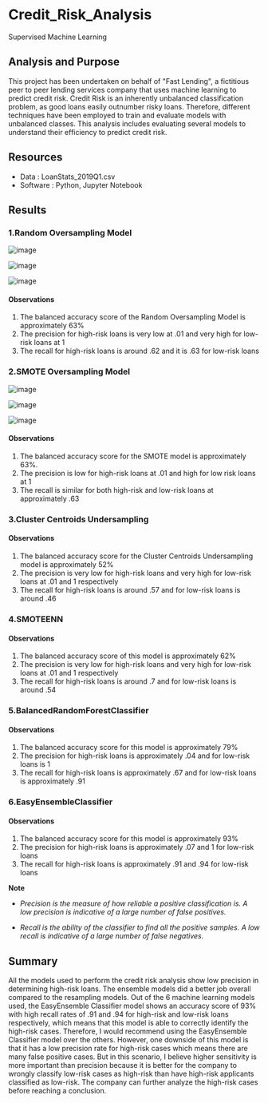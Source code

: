 # Credit_Risk_Analysis
Supervised Machine Learning

## Analysis and Purpose
This project has been undertaken on behalf of "Fast Lending", a fictitious peer to peer lending services company that uses machine learning to predict credit risk. Credit Risk is an inherently unbalanced classification problem, as good loans easily outnumber risky loans. Therefore, different techniques have been employed to train and evaluate models with unbalanced classes. This analysis includes evaluating several models to understand their efficiency to predict credit risk.

## Resources
- Data : LoanStats_2019Q1.csv
- Software : Python, Jupyter Notebook

## Results

### 1.Random Oversampling Model

![image](https://user-images.githubusercontent.com/102105537/183309787-581277c4-a6cf-413f-8f1b-c74da5b2a750.png)

![image](https://user-images.githubusercontent.com/102105537/183309747-cf389f03-1af3-4e32-9846-eb4e3a6cb8f2.png)

![image](https://user-images.githubusercontent.com/102105537/183309818-65c2d5b4-7bbd-499a-b0b7-df996527643b.png)

#### Observations

1. The balanced accuracy score of the Random Oversampling Model is approximately 63%
2. The precision for high-risk loans is very low at .01 and very high for low-risk loans at 1
3. The recall for high-risk loans is around .62 and it is  .63 for low-risk loans


 ### 2.SMOTE Oversampling Model
 
 ![image](https://user-images.githubusercontent.com/102105537/183309903-9781167a-3bf7-43c9-b1e7-412b02436273.png)
 
 ![image](https://user-images.githubusercontent.com/102105537/183309919-60c17276-0019-4381-8880-d446dd4b2943.png)
 
 ![image](https://user-images.githubusercontent.com/102105537/183309936-137c1920-9ccb-41f0-b5ad-373801352106.png)
 
 #### Observations
 
 1. The balanced accuracy score for the SMOTE model is approximately 63%.
 2. The precision is low for high-risk loans at .01 and high for low risk loans at 1
 3. The recall is similar for both high-risk and low-risk loans at approximately .63

### 3.Cluster Centroids Undersampling 

#### Observations

1. The balanced accuracy score for the Cluster Centroids Undersampling model is approximately 52%
2. The precision is very low for high-risk loans and very high for low-risk loans at .01 and 1 respectively
3. The recall for high-risk loans is around .57 and for low-risk loans is around .46


### 4.SMOTEENN 

#### Observations

1. The balanced accuracy score of this model is approximately 62%
2. The precision is very low for high-risk loans and very high for low-risk loans at .01 and 1 respectively
3. The recall for high-risk loans is around .7 and for low-risk loans is around .54


### 5.BalancedRandomForestClassifier 

#### Observations

1. The balanced accuracy score for this model is approximately 79%
2. The precision for high-risk loans is approximately .04 and for low-risk loans is 1
3. The recall for high-risk loans is approximately .67 and for low-risk loans is approximately .91


### 6.EasyEnsembleClassifier 

#### Observations

1. The balanced accuracy score for this model is approximately 93%
2. The precision for high-risk loans is approximately .07 and 1 for low-risk loans
3. The recall for high-risk loans is approximately .91 and .94 for low-risk loans


**Note**

- *Precision is the measure of how reliable a positive classification is. A low precision is indicative of a large number of false positives.*

- *Recall is the ability of the classifier to find all the positive samples. A low recall is indicative of a large number of false negatives.*

## Summary

All the models used to perform the credit risk analysis show low precision in determining high-risk loans. The ensemble models did a better job overall compared to the resampling models. Out of the 6 machine learning models used, the EasyEnsemble Classifier model shows an accuracy score of 93% with high recall rates of .91 and .94 for high-risk and low-risk loans respectively, which means that this model is able to correctly identify the high-risk cases. Therefore, I would recommend using the EasyEnsemble Classifier model over the others. However, one downside of this model is that it has a low precision rate for high-risk cases which means there are many false positive cases. But in this scenario, I believe higher sensitivity is more important than precision because it is better for the company to wrongly classify low-risk cases as high-risk than have high-risk applicants classified as low-risk. The company can further analyze the high-risk cases before reaching a conclusion.
